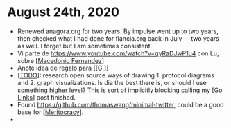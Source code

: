 # August 24th, 2020
- Renewed anagora.org for two years. By impulse went up to two years, then checked what I had done for flancia.org back in July -- two years as well. I forget but I am sometimes consistent.
- Vi parte de https://www.youtube.com/watch?v=qyRaDJwP1u4 con Lu, sobre [[Macedonio Fernandez]]
- Anoté idea de regalo para [[G.]]
- [[TODO]]: research open source ways of drawing 1. protocol diagrams and 2. graph visualizations. Is dia the best there is, or should I use something higher level? This is sort of implicitly blocking calling my [[Go Links]] post finished.
- Found https://github.com/thomaswang/minimal-twitter, could be a good base for [[Meritocracy]].
- 

[//begin]: # "Autogenerated link references for markdown compatibility"
[Macedonio Fernandez]: ../macedonio-fernandez.md "Macedonio Fernandez"
[TODO]: ../todo.md "Todo"
[Go Links]: ../go-links.md "Go Links"
[Meritocracy]: ../meritocracy.md "Meritocracy"
[//end]: # "Autogenerated link references"